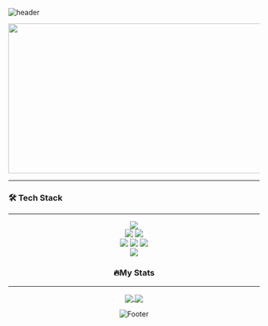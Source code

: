 ![header](https://capsule-render.vercel.app/api?type=waving&color=47A248&fontAlign=50&fontAlignY=30&text=AKAVespaET3&desc=Full-Stack%20Developer&descAlign=70&descAlignY=55&height=200&fontSize=60&fontColor=ffffff&width=100%)

<div id="badges" align="center">
  <img src="https://komarev.com/ghpvc/?username=AKAVespaET3&style=flat-square&color=blue" alt=""/>
</div>

<div align="center">
  <img src="https://media.giphy.com/media/dWesBcTLavkZuG35MI/giphy.gif" width="600" height="300"/>
</div>

---

### 🛠 Tech Stack 
---
<div align=center>
<img src="https://img.shields.io/badge/JAVA-437291?style=for-the-badge&logo=openjdk&logoColor=white"><a><div align=center>
<img src="https://img.shields.io/badge/html5-E34F26?style=for-the-badge&logo=html5&logoColor=white"><a>
<img src="https://img.shields.io/badge/Python-3776AB?style=for-the-badge&logo=Python&logoColor=white"><a><div align=center>
<img src="https://img.shields.io/badge/pandas-150458?style=for-the-badge&logo=pandas&logoColor=white"><a>
<img src="https://img.shields.io/badge/MySQL-4479A1?style=for-the-badge&logo=mysql&logoColor=white"/><a>
<img src="https://img.shields.io/badge/mongodb-47A248?style=for-the-badge&logo=mongodb&logoColor=white"/><a><div align=center>
<img src="https://img.shields.io/badge/github-181717?style=for-the-badge&logo=github&logoColor=white"/><a>

### 🔥My Stats 
---
<div align="center">
  <a href="https://github.com/AKAVespaET3">
    <img align="center" src="https://github-readme-stats.vercel.app/api?username=AKAVespaET3&show_icons=true&theme=algolia&line_height=27" />
  </a>
  <a href="https://github.com/AKAVespaET3">
    <img align="center" src="https://github-readme-stats.vercel.app/api/top-langs/?username=AKAVespaET3&theme=algolia&hide=java,html,python&langs_count=3" />
  </a>
</div>

![Footer](https://capsule-render.vercel.app/api?type=waving&color=47A248&height=200&section=footer&width=100%)

